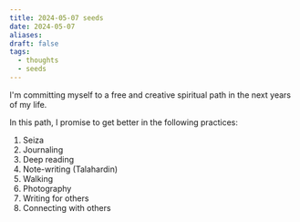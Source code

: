 ```yaml
---
title: 2024-05-07 seeds
date: 2024-05-07
aliases: 
draft: false
tags:
  - thoughts
  - seeds
---
```

I'm committing myself to a free and creative spiritual path in the next years of my life.

In this path, I promise to get better in the following practices:
1. Seiza
2. Journaling
3. Deep reading
4. Note-writing (Talahardin)
5. Walking
6. Photography
7. Writing for others
8. Connecting with others